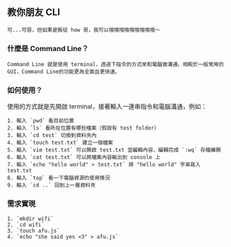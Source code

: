 ## 教你朋友 CLI

	可...可惡，但如果是叛徒 how 哥，我可以哦哦哦哦哦哦哦哦哦～

### 什麼是 Command Line？

	Command Line 就是使用 terminal，透過下指令的方式來和電腦做溝通。相較於一般常用的 GUI，Command Line的功能更為全面且更快速。

### 如何使用？

  使用的方式就是先開啟 terminal，接著輸入一連串指令和電腦溝通，例如：

	1. 輸入 `pwd` 看目前位置
	2. 輸入 `ls` 看所在位置有哪些檔案（假設有 test folder）
	3. 輸入 `cd test` 切換到資料夾內
	4. 輸入 `touch test.txt` 建立一個檔案 
	5. 輸入 `vim test.txt` 可以開啟 test.txt 並編輯內容，編輯完成 `:wq` 存檔離開
	6. 輸入 `cat test.txt` 可以將檔案內容輸出到 console 上
	7. 輸入 `echo "hello world" > test.txt` 將 "hello world" 字串寫入 test.txt
	8. 輸入 `top` 看一下電腦資源的使用情況
	9. 輸入 `cd ..` 回到上一層資料夾

### 需求實現

	1. `mkdir wifi`
	2. `cd wifi`
	3. `touch afu.js`
	4. `echo "she said yes <3" > afu.js`